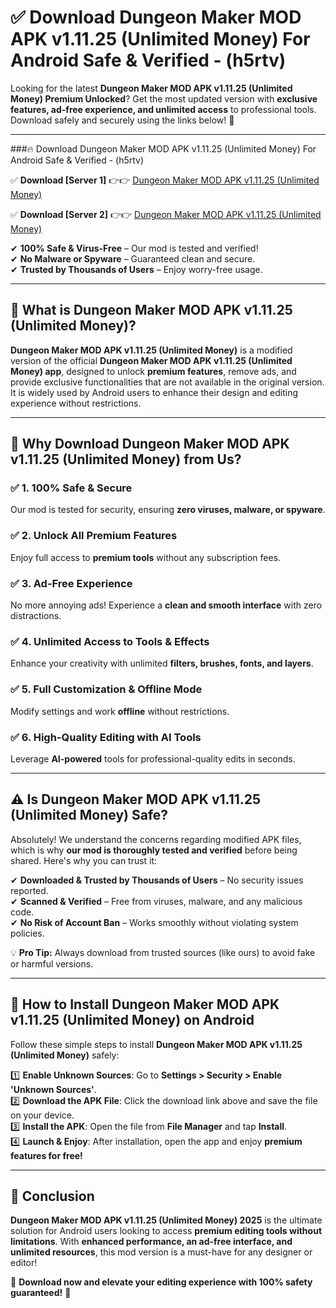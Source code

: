 
# ✅ Download Dungeon Maker MOD APK v1.11.25 (Unlimited Money) For Android Safe & Verified -  (h5rtv) 

Looking for the latest **Dungeon Maker MOD APK v1.11.25 (Unlimited Money) Premium Unlocked**? Get the most updated version with **exclusive features, ad-free experience, and unlimited access** to professional tools. Download safely and securely using the links below! 🚀  

---

###🔥 Download Dungeon Maker MOD APK v1.11.25 (Unlimited Money) For Android Safe & Verified -  (h5rtv)  

✅ **Download [Server 1]** 👉👉 [Dungeon Maker MOD APK v1.11.25 (Unlimited Money) ](https://apkcomod.com?title=Dungeon_Maker_MOD_APK_v1.11.25_(Unlimited_Money))  

✅ **Download [Server 2]** 👉👉 [Dungeon Maker MOD APK v1.11.25 (Unlimited Money) ](https://apkcomod.com?title=Dungeon_Maker_MOD_APK_v1.11.25_(Unlimited_Money))  

✔ **100% Safe & Virus-Free** – Our mod is tested and verified!  
✔ **No Malware or Spyware** – Guaranteed clean and secure.  
✔ **Trusted by Thousands of Users** – Enjoy worry-free usage.  

---

## 📌 What is Dungeon Maker MOD APK v1.11.25 (Unlimited Money)?  

**Dungeon Maker MOD APK v1.11.25 (Unlimited Money)** is a modified version of the official **Dungeon Maker MOD APK v1.11.25 (Unlimited Money) app**, designed to unlock **premium features**, remove ads, and provide exclusive functionalities that are not available in the original version. It is widely used by Android users to enhance their design and editing experience without restrictions.  

---

## 🌟 Why Download Dungeon Maker MOD APK v1.11.25 (Unlimited Money) from Us?  

### ✅ 1. 100% Safe & Secure  
Our mod is tested for security, ensuring **zero viruses, malware, or spyware**.  

### ✅ 2. Unlock All Premium Features  
Enjoy full access to **premium tools** without any subscription fees.  

### ✅ 3. Ad-Free Experience  
No more annoying ads! Experience a **clean and smooth interface** with zero distractions.  

### ✅ 4. Unlimited Access to Tools & Effects  
Enhance your creativity with unlimited **filters, brushes, fonts, and layers**.  

### ✅ 5. Full Customization & Offline Mode  
Modify settings and work **offline** without restrictions.  

### ✅ 6. High-Quality Editing with AI Tools  
Leverage **AI-powered** tools for professional-quality edits in seconds.  

---

## ⚠️ Is Dungeon Maker MOD APK v1.11.25 (Unlimited Money) Safe?  

Absolutely! We understand the concerns regarding modified APK files, which is why **our mod is thoroughly tested and verified** before being shared. Here's why you can trust it:  

✔ **Downloaded & Trusted by Thousands of Users** – No security issues reported.  
✔ **Scanned & Verified** – Free from viruses, malware, and any malicious code.  
✔ **No Risk of Account Ban** – Works smoothly without violating system policies.  

💡 **Pro Tip:** Always download from trusted sources (like ours) to avoid fake or harmful versions.  

---

## 📲 How to Install Dungeon Maker MOD APK v1.11.25 (Unlimited Money) on Android  

Follow these simple steps to install **Dungeon Maker MOD APK v1.11.25 (Unlimited Money)** safely:  

1️⃣ **Enable Unknown Sources**: Go to **Settings > Security > Enable 'Unknown Sources'**.  
2️⃣ **Download the APK File**: Click the download link above and save the file on your device.  
3️⃣ **Install the APK**: Open the file from **File Manager** and tap **Install**.  
4️⃣ **Launch & Enjoy**: After installation, open the app and enjoy **premium features for free!**  

---

## 🚀 Conclusion  

**Dungeon Maker MOD APK v1.11.25 (Unlimited Money) 2025** is the ultimate solution for Android users looking to access **premium editing tools without limitations**. With **enhanced performance, an ad-free interface, and unlimited resources**, this mod version is a must-have for any designer or editor!  

🔻 **Download now and elevate your editing experience with 100% safety guaranteed!** 🔻  
